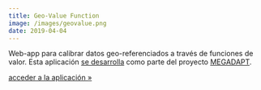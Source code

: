 ```yaml
---
title: Geo-Value Function
image: /images/geovalue.png
date: 2019-04-04
---
```



Web-app para calibrar datos geo-referenciados a través de funciones de valor.
Esta aplicación [se desarrolla](https://github.com/sostenibilidad-unam/geo-value-function)
como parte del proyecto [MEGADAPT](http://megadapt.weebly.com).


<a href="http://gvf.magrat.mine.nu/" class="btn btn-default" role="button">
acceder a la aplicación &raquo;</a>




